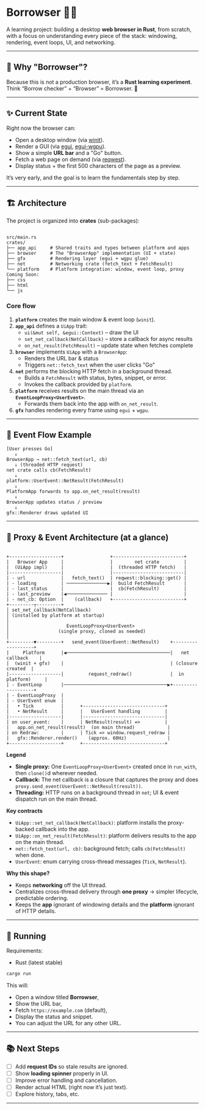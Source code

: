# Borrowser 🦀🌐

A learning project: building a desktop **web browser in Rust**, from scratch, with a focus on 
understanding every piece of the stack: windowing, rendering, event loops, UI, and networking.

---

## 🙋 Why "Borrowser"?

Because this is not a production browser, it’s a **Rust learning experiment**.
Think “Borrow checker” + “Browser” = Borrowser. 🦀

---

## ✨ Current State

Right now the browser can:

- Open a desktop window (via [winit](https://github.com/rust-windowing/winit)).
- Render a GUI (via [egui](https://github.com/emilk/egui), [egui-wgpu](https://github.com/emilk/egui/tree/master/crates/egui-wgpu)).
- Show a simple **URL bar** and a "Go" button.
- Fetch a web page on demand (via [reqwest](https://docs.rs/reqwest)).
- Display status + the first 500 characters of the page as a preview.

It’s very early, and the goal is to learn the fundamentals step by step.

---

## 🏗️ Architecture

The project is organized into **crates** (sub-packages):

```

src/main.rs
crates/
├── app_api     # Shared traits and types between platform and apps
├── browser     # The "BrowserApp" implementation (UI + state)
├── gfx         # Rendering layer (egui + wgpu glue)
├── net         # Networking crate (fetch_text + FetchResult)
└── platform    # Platform integration: window, event loop, proxy
Coming Soon:
├── css
├── html
└── js
````

### Core flow

1. **`platform`** creates the main window & event loop (`winit`).
2. **`app_api`** defines a `UiApp` trait:
   - `ui(&mut self, &egui::Context)` – draw the UI
   - `set_net_callback(NetCallback)` – store a callback for async results
   - `on_net_result(FetchResult)` – update state when fetches complete
3. **`browser`** implements `UiApp` with a `BrowserApp`:
   - Renders the URL bar & status
   - Triggers `net::fetch_text` when the user clicks "Go"
4. **`net`** performs the blocking HTTP fetch in a background thread.
   - Builds a `FetchResult` with status, bytes, snippet, or error.
   - Invokes the callback provided by `platform`.
5. **`platform`** receives results on the main thread via an **`EventLoopProxy<UserEvent>`**.
   - Forwards them back into the app with `on_net_result`.
6. **`gfx`** handles rendering every frame using `egui` + `wgpu`.

---

## 🔄 Event Flow Example

```text
[User presses Go]
   ↓
BrowserApp → net::fetch_text(url, cb)
   ↓ (threaded HTTP request)
net crate calls cb(FetchResult)
   ↓
platform::UserEvent::NetResult(FetchResult)
   ↓
PlatformApp forwards to app.on_net_result(result)
   ↓
BrowserApp updates status / preview
   ↓
gfx::Renderer draws updated UI
````

---

## 🧭 Proxy & Event Architecture (at a glance)

```

+-------------------+                 +--------------------------+
|   Browser App     |                 |        net crate         |
|  (UiApp impl)     |                 |  (threaded HTTP fetch)   |
|-------------------|                 |--------------------------|
| - url             |   fetch_text()  | reqwest::blocking::get() |
| - loading         | ───────────────▶|  build FetchResult       |
| - last_status     |                 |  cb(FetchResult)         |
| - last_preview    |◀─────────────── |                          |
| - net_cb: Option  |    (callback)   +--------------------------+
+---------┬---------+
│ set_net_callback(NetCallback)
│ (installed by platform at startup)
│
│                     EventLoopProxy<UserEvent>
│                  (single proxy, cloned as needed)
│
+---------▼---------+   send_event(UserEvent::NetResult)    +-------------------+
|     Platform      |◀──────────────────────────────────────|   net callback    |
|  (winit + gfx)    |                                       | (closure created  |
|-------------------|         request_redraw()              |  in platform)     |
| - EventLoop       |──────────────────────────────────────▶+-------------------+
| - EventLoopProxy  |
| - UserEvent enum  |
|   • Tick          |      +------------------------------+
|   • NetResult     |      |   UserEvent handling         |
|-------------------|      |------------------------------|
| on user_event:    |      | NetResult(result) =>         |
|   app.on_net_result(result)  (on main thread)            |
| on Redraw:        |      | Tick => window.request_redraw |
|   gfx::Renderer.render()    (approx. 60Hz)               |
+-------------------+      +------------------------------+

```

**Legend**
- **Single proxy:** One `EventLoopProxy<UserEvent>` created once in `run_with`, then `clone()`d wherever needed.
- **Callback:** The net callback is a closure that captures the proxy and does `proxy.send_event(UserEvent::NetResult(result))`.
- **Threading:** HTTP runs on a background thread in `net`; UI & event dispatch run on the main thread.

**Key contracts**
- `UiApp::set_net_callback(NetCallback)`: platform installs the proxy-backed callback into the app.
- `UiApp::on_net_result(FetchResult)`: platform delivers results to the app on the main thread.
- `net::fetch_text(url, cb)`: background fetch; calls `cb(FetchResult)` when done.
- `UserEvent`: enum carrying cross-thread messages (`Tick`, `NetResult`).

**Why this shape?**
- Keeps **networking** off the UI thread.
- Centralizes cross-thread delivery through **one proxy** → simpler lifecycle, predictable ordering.
- Keeps the **app** ignorant of windowing details and the **platform** ignorant of HTTP details.

---

## 🚀 Running

Requirements:

* Rust (latest stable)

```bash
cargo run
```

This will:

* Open a window titled **Borrowser**,
* Show the URL bar,
* Fetch `https://example.com` (default),
* Display the status and snippet.
* You can adjust the URL for any other URL.

---

## 📚 Next Steps

* [ ] Add **request IDs** so stale results are ignored.
* [ ] Show **loading spinner** properly in UI.
* [ ] Improve error handling and cancellation.
* [ ] Render actual HTML (right now it’s just text).
* [ ] Explore history, tabs, etc.

---
